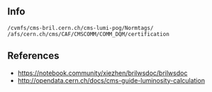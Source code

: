 

## Info
```
/cvmfs/cms-bril.cern.ch/cms-lumi-pog/Normtags/
/afs/cern.ch/cms/CAF/CMSCOMM/COMM_DQM/certification
```


## References
* https://notebook.community/xiezhen/brilwsdoc/brilwsdoc
* http://opendata.cern.ch/docs/cms-guide-luminosity-calculation
